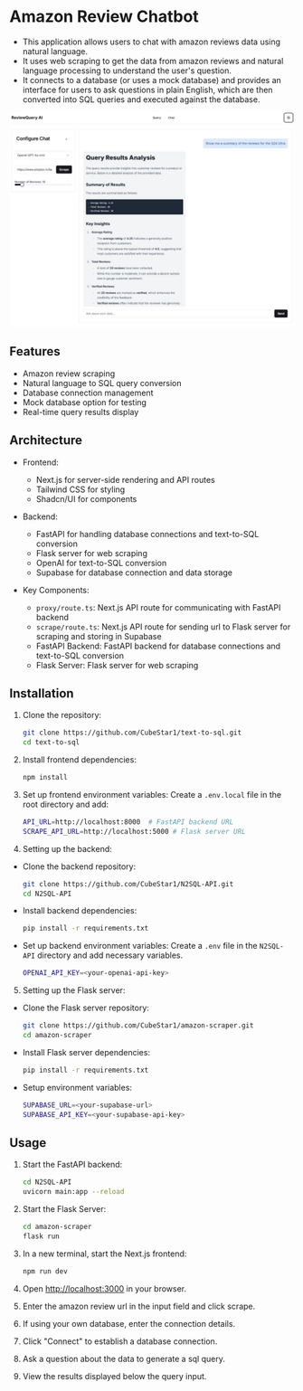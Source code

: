 # Amazon Review Chatbot

- This application allows users to chat with amazon reviews data using natural language.
- It uses web scraping to get the data from amazon reviews and natural language processing to understand the user's question.
- It connects to a database (or uses a mock database) and provides an interface for users to ask questions in plain English, which are then converted into SQL queries and executed against the database.

![image](https://github.com/CubeStar1/amazon-reviews-chatbot/blob/main/public/reviewquery-ai-landing-light.jpg)

## Features

- Amazon review scraping
- Natural language to SQL query conversion
- Database connection management
- Mock database option for testing
- Real-time query results display

## Architecture

- Frontend:
  - Next.js for server-side rendering and API routes
  - Tailwind CSS for styling
  - Shadcn/UI for components

- Backend:
  - FastAPI for handling database connections and text-to-SQL conversion
  - Flask server for web scraping
  - OpenAI for text-to-SQL conversion
  - Supabase for database connection and data storage
  

- Key Components:
  - `proxy/route.ts`: Next.js API route for communicating with FastAPI backend
  - `scrape/route.ts`: Next.js API route for sending url to Flask server for scraping and storing in Supabase
  - FastAPI Backend: FastAPI backend for database connections and text-to-SQL conversion
  - Flask Server: Flask server for web scraping

## Installation

1. Clone the repository:
   ```bash
   git clone https://github.com/CubeStar1/text-to-sql.git
   cd text-to-sql
   ```

2. Install frontend dependencies:
   ```bash
   npm install
   ```

3. Set up frontend environment variables:
   Create a `.env.local` file in the root directory and add:
   ```bash
   API_URL=http://localhost:8000  # FastAPI backend URL
   SCRAPE_API_URL=http://localhost:5000 # Flask server URL
   ```

4. Setting up the backend:
- Clone the backend repository:
   ```bash
   git clone https://github.com/CubeStar1/N2SQL-API.git
   cd N2SQL-API
   ```

- Install backend dependencies:
   ```bash
   pip install -r requirements.txt
   ```

- Set up backend environment variables:
   Create a `.env` file in the `N2SQL-API` directory and add necessary variables.
   ```bash
   OPENAI_API_KEY=<your-openai-api-key>
   ```

5. Setting up the Flask server:
- Clone the Flask server repository:
   ```bash
   git clone https://github.com/CubeStar1/amazon-scraper.git
   cd amazon-scraper
   ```

- Install Flask server dependencies:
   ```bash
   pip install -r requirements.txt
   ```
- Setup environment variables:
   ```bash
   SUPABASE_URL=<your-supabase-url>
   SUPABASE_API_KEY=<your-supabase-api-key>
   ```

## Usage

1. Start the FastAPI backend:
   ```bash
   cd N2SQL-API
   uvicorn main:app --reload
   ```
2. Start the Flask Server:
   ```bash
   cd amazon-scraper
   flask run
   ```
3. In a new terminal, start the Next.js frontend:
   ```bash
   npm run dev
   ```

4. Open [http://localhost:3000](http://localhost:3000) in your browser.

5. Enter the amazon review url in the input field and click scrape.

6. If using your own database, enter the connection details.

7. Click "Connect" to establish a database connection.

8. Ask a question about the data to generate a sql query.

9. View the results displayed below the query input.


